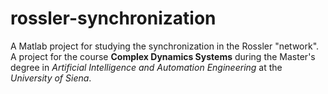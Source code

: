 # rossler-synchronization
A Matlab project for studying the synchronization in the Rossler "network".
A project for the course **Complex Dynamics Systems** during the Master's degree in *Artificial Intelligence and Automation Engineering* at the *University of Siena*.

